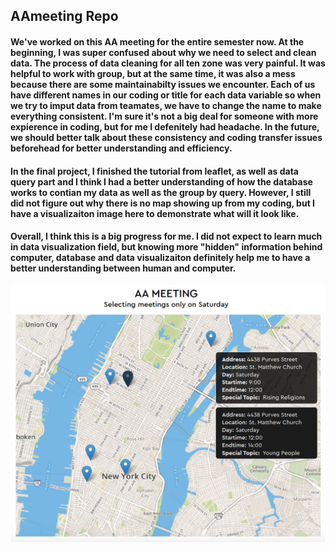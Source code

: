 ## AAmeeting Repo
#### We've worked on this AA meeting for the entire semester now. At the beginning, I was super confused about why we need to select and clean data. The process of data cleaning for all ten zone was very painful. It was helpful to work with group, but at the same time, it was also a mess because there are some maintainabilty issues we encounter. Each of us have different names in our coding or title for each data variable so when we try to imput data from teamates, we have to change the name to make everything consistent. I'm sure it's not a big deal for someone with more expierence in coding, but for me I defenitely had headache. In the future, we should better talk about these consistency and coding transfer issues beforehead for better understanding and efficiency. 

#### In the final project, I finished the tutorial from leaflet, as well as data query part and I think I had a better understanding of how the database works to contian my data as well as the group by query. However, I still did not figure out why there is no map showing up from my coding, but I have a visualizaiton image here to demonstrate what will it look like. 

#### Overall, I think this is a big progress for me. I did not expect to learn much in data visualization field, but knowing more "hidden" information behind computer, database and data visualizaiton definitely help me to have a better understanding between human and computer. 

![alt text](https://github.com/fishyufu/data-structures/blob/master/Final/aameeting%20visualization.png?raw=true "aa meeting ")
